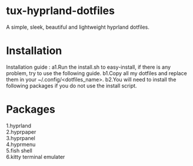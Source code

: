 # tux-hyprland-dotfiles
A simple, sleek, beautiful and lightweight hyprland dotfiles.

# Installation
Installation guide : 
a1.Run the install.sh to easy-install, if there is any problem, try to use the following guide.
b1.Copy all my dotfiles and replace them in your ~/.config/<dotfiles_name>.
b2.You will need to install the following packages if you do not use the install script.

# Packages
1.hyprland
<br>
2.hyprpaper
<br>
3.hyprpanel
<br>
4.hyprmenu
<br>
5.fish shell
<br>
6.kitty terminal emulater

